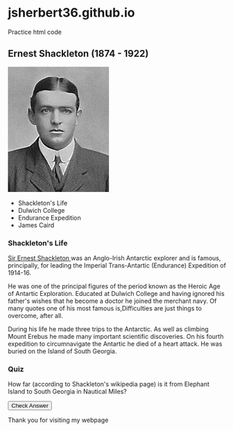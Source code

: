 # jsherbert36.github.io
Practice html code
<html>
<head>
<title> Ernest Shackleton </title>
<link href = "styles/style.css" rel="stylesheet" type="text/css">
<script>
function chk_ans()
{
	my_elem = document.getElementById('ans');
	my_elem.innerHTML = '800 nautical miles';
	my_elem.style.color = 'red';
}
</script>

</head>

<body>
<div id="wrapper">
<div id="header">
	<h2> Ernest Shackleton (1874 - 1922) </h2>
	<img src="shackletonicon.jpg" alt = "Ernest Shackleton at Dulwich College"/>
</div>

<div id="nav">
<div class="clearme"></div>
	<ul>
	<li> Shackleton's Life </li>
	<li> Dulwich College </li>
	<li> Endurance Expedition </li>
	<li> James Caird </li>
	</ul>
</div>

<h3> Shackleton's Life </h3>

<div id="container">

<p class ="snippet">
<a href="https://en.wikipedia.org/wiki/Ernest_Shackleton" target ="_blank"> Sir Ernest Shackleton </a> was an
 Anglo-Irish Antarctic explorer and is famous, principally, for leading the Imperial Trans-Antartic (Endurance) 
Expedition of 1914-16.
</p>
<p class ="snippet">
He was one of the principal figures of the period known as the Heroic Age of Antartic Exploration.
 Educated at Dulwich College and having ignored his father's wishes that he become a doctor he joined the merchant 
navy. Of many quotes one of his most famous is,<span class="myquote">Difficulties are just things to overcome, 
after all.</span> </p>
<p = class="snippet">
During his life he made three trips to the Antarctic. As well as climbing Mount Erebus he made many important
 scientific discoveries. On his fourth expedition to circumnavigate the Antartic he died of a heart attack. 
He was buried on the Island of South Georgia.
</p>
</div>
<div class="clearme"></div>
<div id="quiz">
<h3> Quiz </h3>
<p>How far (according to Shackleton's wikipedia page) is it from Elephant Island
to South Georgia in Nautical Miles?<span class="myquote" id="ans"><span/></p>
<p> <button onCLick='chk_ans()'>Check Answer</button></p>
</div>
<div id="footer">
Thank you for visiting my webpage
</div>
</div>

</body>

</html>
